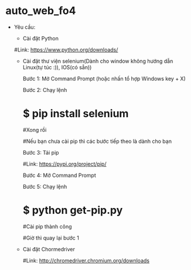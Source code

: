 # auto_web_fo4
- Yêu cầu:

  + Cài đặt Python
  
  #Link: https://www.python.org/downloads/
  
  + Cài đặt thư viện selenium(Dành cho window không hướng dẫn Linux(tự túc :)), IOS(có sẵn))
    
    Bước 1: Mở Command Prompt (hoặc nhấn tổ hợp Windows key + X)
    
    Bước 2: Chạy lệnh
    # $ pip install selenium
    #Xong rồi

    #Nếu bạn chưa cài pip thì các bước tiếp theo là dành cho bạn

    Bước 3: Tải pip
    
    #Link: https://pypi.org/project/pip/
    
    Bước 4: Mở Command Prompt
    
    Bước 5: Chạy lệnh
    # $ python get-pip.py
    
    #Cài pip thành công
    
    #Giờ thì quay lại bước 1
  
  + Cài đặt Chormedriver

    #Link: http://chromedriver.chromium.org/downloads
